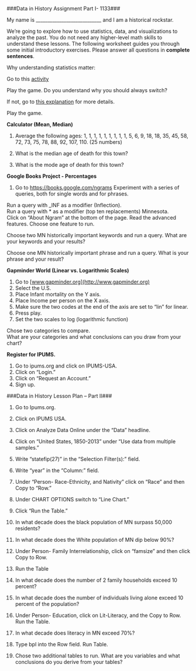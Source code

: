 ###Data in History Assignment Part I- 1133###  

 My name is \_\_\_\_\_\_\_\_\_\_\_\_\_\_\_\_\_\_\_\_\_\_\_\_\_\_\_\_ and I am a historical rockstar.

We’re going to explore how to use statistics, data, and visualizations to analyze the past. You do not need any higher-level math skills to understand these lessons. The following worksheet guides you through some initial introductory exercises. Please answer all questions in **complete sentences**.

Why understanding statistics matter:

Go to this [activity](http://www.shodor.org/interactivate/activities/SimpleMontyHall/) 

Play the game. Do you understand why you should always switch?

If not, go to [this explanation](http://webs.wofford.edu/bednarjt/monty/montyhall.html) for more details. 

Play the game.

**Calculator (Mean, Median)**

1. Average the following ages: 1, 1, 1, 1, 1, 1, 1, 1, 1, 5, 6, 9, 18, 18, 35, 45, 58, 72, 73, 75, 78, 88, 92, 107, 110. (25 numbers)
2. What is the median age of death for this town?

3. What is the mode age of death for this town?

**Google Books Project - Percentages**

1. Go to <https://books.google.com/ngrams>
Experiment with a series of queries, both for single words and for phrases.

Run a query with _INF as a modifier (Inflection).  
Run a query with * as a modifier (top ten replacements) Minnesota.  
Click on “About Ngram” at the bottom of the page. Read the advanced features. Choose one feature to run.  

Choose two MN historically important keywords and run a query. What are your keywords and your results?  

Choose one MN historically important phrase and run a query. What is your phrase and your result?

**Gapminder World (Linear vs. Logarithmic Scales)**

1. Go to [www.gapminder.org](http://www.gapminder.org)  
2. Select the U.S.  
3. Place Infant mortality on the Y axis.  
4. Place Income per person on the X axis.  
5. Make sure the two codes at the end of the axis are set to “lin” for
linear.  
6. Press play.  
7. Set the two scales to log (logarithmic function)

Chose two categories to compare.  
What are your categories and what conclusions can you draw from your chart?  

**Register for IPUMS.**

1. Go to ipums.org and click on IPUMS-USA.
2. Click on “Login.”
3. Click on “Request an Account.”
4. Sign up.

###Data in History Lesson Plan – Part II###

1.  Go to Ipums.org.

2.  Click on IPUMS USA.

3.  Click on Analyze Data Online under the “Data” headline.

4.  Click on “United States, 1850-2013” under “Use data from multiple
    samples.”

5.  Write “statefip(27)” in the “Selection Filter(s):” field.

6.  Write “year” in the “Column:” field.

7.  Under “Person- Race-Ethnicity, and Nativity” click on “Race” and
    then Copy to “Row.”

8.  Under CHART OPTIONS switch to “Line Chart.”

9.  Click “Run the Table.”

10. In what decade does the black population of MN surpass 50,000
    residents?

11. In what decade does the White population of MN dip below 90%?

12. Under Person- Family Interrelationship, click on “famsize” and then
    click Copy to Row.

13. Run the Table

14. In what decade does the number of 2 family households exceed 10
    percent?

15. In what decade does the number of individuals living alone exceed 10
    percent of the population?

16. Under Person- Education, click on Lit-Literacy, and the Copy to Row.
    Run the Table.

17. In what decade does literacy in MN exceed 70%?

18. Type bpl into the Row field. Run Table.

19. Chose two additional tables to run. What are you variables and what
    conclusions do you derive from your tables?
